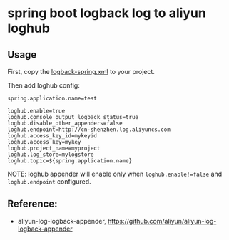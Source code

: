 # spring boot logback log to aliyun loghub

##  Usage

First, copy the [logback-spring.xml](https://raw.githubusercontent.com/wongoo/springboot-logging-aliyun-loghub-starter/master/src/main/resources/logback-spring.xml)
to your project.

Then add loghub config:
```
spring.application.name=test

loghub.enable=true
loghub.console_output_logback_status=true
loghub.disable_other_appenders=false
loghub.endpoint=http://cn-shenzhen.log.aliyuncs.com
loghub.access_key_id=mykeyid
loghub.access_key=mykey
loghub.project_name=myproject
loghub.log_store=mylogstore
loghub.topic=${spring.application.name}
```

NOTE: loghub appender will enable only when `loghub.enable!=false`  and `loghub.endpoint` configured.

## Reference:
- aliyun-log-logback-appender, https://github.com/aliyun/aliyun-log-logback-appender
